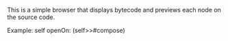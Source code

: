 This is a simple browser that displays bytecode and previews each node on the source code.

Example:
self openOn: (self>>#compose) 